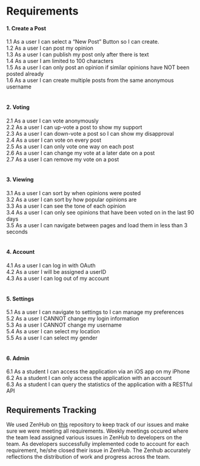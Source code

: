 # Requirements

#### 1. Create a Post
  1.1 As a user I can select a “New Post” Button so I can create.<br>
  1.2 As a user I can post my opinion<br>
  1.3 As a user I can publish my post only after there is text<br>
  1.4 As a user I am limited to 100 characters<br>
  1.5 As a user I can only post an opinion if similar opinions have NOT been posted already<br>
  1.6 As a user I can create multiple posts from the same anonymous username<br><br>
  
#### 2. Voting
  2.1 As a user I can vote anonymously<br>
  2.2 As a user I can up-vote a post to show my support<br>
  2.3 As a user I can down-vote a post so I can show my disapproval<br>
  2.4 As a user I can vote on every post<br>
  2.5 As a user I can only vote one way on each post<br>
  2.6 As a user I can change my vote at a later date on a post<br>
  2.7 As a user I can remove my vote on a post<br><br>
  
#### 3. Viewing
  3.1 As a user I can sort by when opinions were posted<br>
  3.2 As a user I can sort by how popular opinions are<br>
  3.3 As a user I can see the tone of each opinion<br>
  3.4 As a user I can only see opinions that have been voted on in the last 90 days<br>
  3.5 As a user I can navigate between pages and load them in less than 3 seconds<br><br>
  
#### 4. Account
  4.1 As a user I can log in with OAuth<br>
  4.2 As a user I will be assigned a userID<br>
  4.3 As a user I can log out of my account<br><br>
  
#### 5. Settings
  5.1 As a user I can navigate to settings to I can manage my preferences<br>
  5.2 As a user I CANNOT change my login information<br>
  5.3 As a user I CANNOT change my username<br>
  5.4 As a user I can select my location<br>
  5.5 As a user I can select my gender<br><br>
  
#### 6. Admin
  6.1 As a student I can access the application via an iOS app on my iPhone<br>
  6.2 As a student I can only access the application with an account<br>
  6.3 As a student I can query the statistics of the application with a RESTful API<br>
  
## Requirements Tracking

We used ZenHub on [this](https://github.com/radichub/aws-opinion.net#workspaces/475-capstone-634308826f0ac5116c5e7dee/board) repository to keep track of our issues and make sure we were meeting all requirements. Weekly meetings occured where the team lead assigned various issues in ZenHub to developers on the team. As developers successfully implemented code to account for each requirement, he/she closed their issue in ZenHub. The Zenhub accurately reflections the distribution of work and progress across the team.
